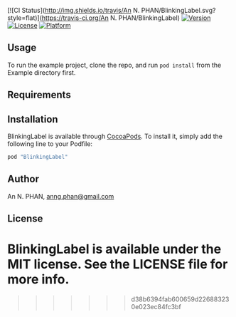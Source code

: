 [![CI Status](http://img.shields.io/travis/An N. PHAN/BlinkingLabel.svg?style=flat)](https://travis-ci.org/An N. PHAN/BlinkingLabel)
[![Version](https://img.shields.io/cocoapods/v/BlinkingLabel.svg?style=flat)](http://cocoapods.org/pods/BlinkingLabel)
[![License](https://img.shields.io/cocoapods/l/BlinkingLabel.svg?style=flat)](http://cocoapods.org/pods/BlinkingLabel)
[![Platform](https://img.shields.io/cocoapods/p/BlinkingLabel.svg?style=flat)](http://cocoapods.org/pods/BlinkingLabel)

## Usage

To run the example project, clone the repo, and run `pod install` from the Example directory first.

## Requirements

## Installation

BlinkingLabel is available through [CocoaPods](http://cocoapods.org). To install
it, simply add the following line to your Podfile:

```ruby
pod "BlinkingLabel"
```

## Author

An N. PHAN, anng.phan@gmail.com

## License

BlinkingLabel is available under the MIT license. See the LICENSE file for more info.
=======
>>>>>>> d38b6394fab600659d226883230e023ec84fc3bf
